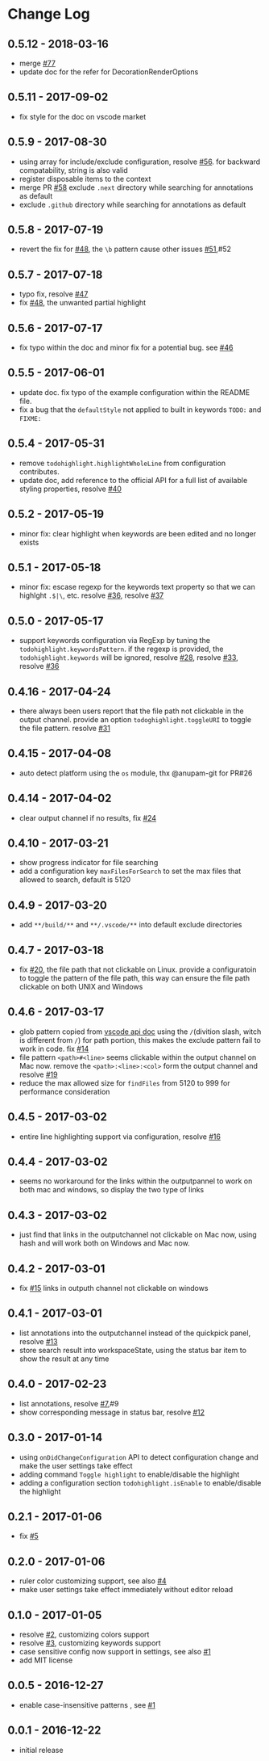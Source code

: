 # Change Log

## 0.5.12 - 2018-03-16
- merge [#77](https://github.com/wayou/vscode-todo-highlight/issues/77)
- update doc for the refer for DecorationRenderOptions

## 0.5.11 - 2017-09-02
- fix style for the doc on vscode market

## 0.5.9 - 2017-08-30
- using array for include/exclude configuration, resolve [#56](https://github.com/wayou/vscode-todo-highlight/issues/56). for backward compatability, string is also valid
- register disposable items to the context
- merge PR [#58](https://github.com/wayou/vscode-todo-highlight/issues/58) exclude `.next` directory while searching for annotations as default
- exclude `.github` directory while searching for annotations as default

## 0.5.8 - 2017-07-19
- revert the fix for [#48](https://github.com/wayou/vscode-todo-highlight/issues/48), the `\b` pattern cause other issues [#51](https://github.com/wayou/vscode-todo-highlight/issues/51),#52

## 0.5.7 - 2017-07-18
- typo fix, resolve [#47](https://github.com/wayou/vscode-todo-highlight/issues/47)
- fix [#48](https://github.com/wayou/vscode-todo-highlight/issues/48), the unwanted partial highlight

## 0.5.6 - 2017-07-17
- fix typo within the doc and minor fix for a potential bug. see [#46](https://github.com/wayou/vscode-todo-highlight/issues/46)

## 0.5.5 - 2017-06-01
- update doc. fix typo of the example configuration within the README file.
- fix a bug that the `defaultStyle` not applied to built in keywords `TODO:` and `FIXME:`

## 0.5.4 - 2017-05-31
- remove `todohighlight.highlightWholeLine` from configuration contributes.
- update doc, add reference to the official API for a full list of available styling properties, resolve [#40](https://github.com/wayou/vscode-todo-highlight/issues/40)

## 0.5.2 - 2017-05-19
- minor fix: clear highlight when keywords are been edited and no longer exists

## 0.5.1 - 2017-05-18
- minor fix: escase regexp for the keywords text property so that we can highlght `.$|\`, etc. resolve [#36](https://github.com/wayou/vscode-todo-highlight/issues/36), resolve [#37](https://github.com/wayou/vscode-todo-highlight/issues/37)

## 0.5.0 - 2017-05-17
- support keywords configuration via RegExp by tuning the `todohighlight.keywordsPattern`. if the regexp is provided, the `todohighlight.keywords` will be ignored, resolve [#28](https://github.com/wayou/vscode-todo-highlight/issues/28), resolve [#33](https://github.com/wayou/vscode-todo-highlight/issues/33), resolve [#36](https://github.com/wayou/vscode-todo-highlight/issues/36)

## 0.4.16 - 2017-04-24
- there always been users report that the file path not clickable in the output channel. provide an option `todoghighlight.toggleURI` to toggle the file pattern. resolve [#31](https://github.com/wayou/vscode-todo-highlight/issues/31)

## 0.4.15 - 2017-04-08
- auto detect platform using the `os` module, thx @anupam-git for PR#26

## 0.4.14 - 2017-04-02
- clear output channel if no results, fix [#24](https://github.com/wayou/vscode-todo-highlight/issues/24)

## 0.4.10 - 2017-03-21
- show progress indicator for file searching
- add a configuration key `maxFilesForSearch` to set the max files that allowed to search, default is 5120

## 0.4.9 - 2017-03-20
- add `**/build/**` and `**/.vscode/**` into default exclude directories

## 0.4.7 - 2017-03-18
- fix [#20](https://github.com/wayou/vscode-todo-highlight/issues/20), the file path that not clickable on Linux. provide a configuratoin to toggle the pattern of the file path, this way can ensure the file path clickable on both UNIX and Windows

## 0.4.6 - 2017-03-17
- glob pattern copied from [vscode api doc](https://code.visualstudio.com/docs/extensionAPI/vscode-api) using the `∕`(divition slash, witch is different from `/`) for path portion, this makes the exclude pattern fail to work in code. fix [#14](https://github.com/wayou/vscode-todo-highlight/issues/14)
- file pattern `<path>#<line>` seems clickable within the output channel on Mac now. remove the `<path>:<line>:<col>` form the output channel and resolve [#19](https://github.com/wayou/vscode-todo-highlight/issues/19)
- reduce the max allowed size for `findFiles` from 5120 to 999 for performance consideration

## 0.4.5 - 2017-03-02
- entire line highlighting support via configuration, resolve [#16](https://github.com/wayou/vscode-todo-highlight/issues/16)

## 0.4.4 - 2017-03-02
- seems no workaround for the links within the outputpannel to work on both mac and windows, so display the two type of links

## 0.4.3 - 2017-03-02
- just find that links in the outputchannel not clickable on Mac now, using hash and will work both on Windows and Mac now. 

## 0.4.2 - 2017-03-01
- fix [#15](https://github.com/wayou/vscode-todo-highlight/issues/15) links in outputh channel not clickable on windows

## 0.4.1 - 2017-03-01
- list annotations into the outputchannel instead of the quickpick panel, resolve [#13](https://github.com/wayou/vscode-todo-highlight/issues/13)
- store search result into workspaceState, using the status bar item to show the result at any time

## 0.4.0 - 2017-02-23
- list annotations, resolve [#7](https://github.com/wayou/vscode-todo-highlight/issues/7),#9
- show corresponding message in status bar, resolve [#12](https://github.com/wayou/vscode-todo-highlight/issues/12)

## 0.3.0 - 2017-01-14
- using `onDidChangeConfiguration` API to detect configuration change and make the user settings take effect
- adding command `Toggle highlight` to enable/disable the highlight
- adding a configuration section `todohighlight.isEnable` to enable/disable the highlight

## 0.2.1 - 2017-01-06
- fix [#5](https://github.com/wayou/vscode-todo-highlight/issues/5)

## 0.2.0 - 2017-01-06
- ruler color customizing support, see also [#4](https://github.com/wayou/vscode-todo-highlight/issues/4)
- make user settings take effect immediately without editor reload

## 0.1.0 - 2017-01-05
- resolve [#2](https://github.com/wayou/vscode-todo-highlight/issues/2), customizing colors support
- resolve [#3](https://github.com/wayou/vscode-todo-highlight/issues/3), customizing keywords support
- case sensitive config now support in settings, see also [#1](https://github.com/wayou/vscode-todo-highlight/issues/1)
- add MIT license

## 0.0.5 - 2016-12-27
- enable case-insensitive patterns , see [#1](https://github.com/wayou/vscode-todo-highlight/issues/1)

## 0.0.1 - 2016-12-22
- initial release
